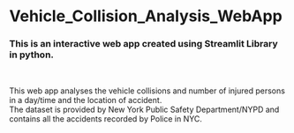 # Vehicle_Collision_Analysis_WebApp

### This is an interactive web app created using Streamlit Library in python.
</br>

This web app analyses the vehicle collisions and number of injured persons in a day/time and the location of accident. </br>
The dataset is provided by New York Public Safety Department/NYPD and contains all the accidents recorded by Police in NYC.
